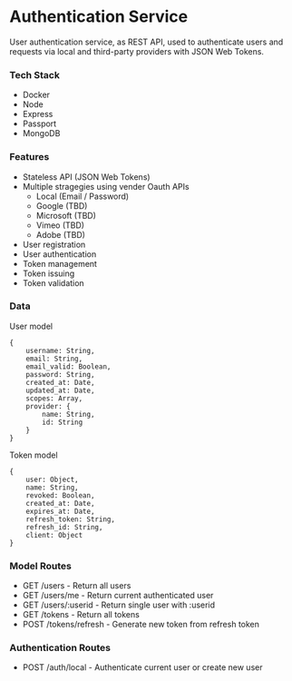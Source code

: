 # Authentication Service
User authentication service, as REST API, used to authenticate users and requests via local and third-party providers with JSON Web Tokens.

### Tech Stack
- Docker
- Node
- Express
- Passport
- MongoDB

### Features
- Stateless API (JSON Web Tokens)
- Multiple stragegies using vender Oauth APIs
	- Local (Email / Password)
	- Google (TBD)
	- Microsoft (TBD)
	- Vimeo (TBD)
	- Adobe (TBD)
- User registration
- User authentication
- Token management
- Token issuing
- Token validation

### Data
User model
```JS
{
	username: String,
    email: String,
    email_valid: Boolean,
    password: String,
    created_at: Date,
    updated_at: Date,
    scopes: Array,
    provider: {
    	name: String,
    	id: String
    }
}
```
Token model
```JS
{
    user: Object,
    name: String,
    revoked: Boolean,
    created_at: Date,
    expires_at: Date,
	refresh_token: String,
	refresh_id: String,
	client: Object
}
```

### Model Routes
- GET /users - Return all users
- GET /users/me - Return current authenticated user
- GET /users/:userid - Return single user with :userid
- GET /tokens - Return all tokens
- POST /tokens/refresh - Generate new token from refresh token

### Authentication Routes
- POST /auth/local - Authenticate current user or create new user
